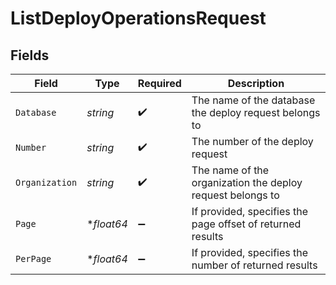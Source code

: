 # ListDeployOperationsRequest


## Fields

| Field                                                      | Type                                                       | Required                                                   | Description                                                |
| ---------------------------------------------------------- | ---------------------------------------------------------- | ---------------------------------------------------------- | ---------------------------------------------------------- |
| `Database`                                                 | *string*                                                   | :heavy_check_mark:                                         | The name of the database the deploy request belongs to     |
| `Number`                                                   | *string*                                                   | :heavy_check_mark:                                         | The number of the deploy request                           |
| `Organization`                                             | *string*                                                   | :heavy_check_mark:                                         | The name of the organization the deploy request belongs to |
| `Page`                                                     | **float64*                                                 | :heavy_minus_sign:                                         | If provided, specifies the page offset of returned results |
| `PerPage`                                                  | **float64*                                                 | :heavy_minus_sign:                                         | If provided, specifies the number of returned results      |
